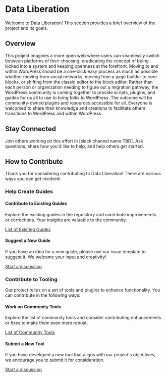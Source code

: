 # Data Liberation

Welcome to Data Liberation! This section provides a brief overview of the project and its goals.

## Overview

This project imagines a more open web where users can seamlessly switch between platforms of their choosing, eradicating the concept of being locked into a system and keeping openness at the forefront. Moving to and within WordPress should be a one-click easy process as much as possible whether moving from social networks, moving from a page builder to core blocks, or shifting from the classic editor to the block editor. Rather than each person or organization needing to figure out a migration pathway, the WordPress community is coming together to provide scripts, plugins, and guides for us all to use to bring folks to WordPress. The outcome will be community-owned plugins and resources accessible for all. Everyone is welcomed to share their knowledge and creations to facilitate others' transitions to WordPress and within WordPress. 

## Stay Connected

Join others working on this effort in [slack channel name TBD]. Ask questions, share how you'd like to help, and help others get started.

## How to Contribute

Thank you for considering contributing to Data Liberation! There are various ways you can get involved:

### Help Create Guides

#### Contribute to Existing Guides

Explore the existing guides in the repository and contribute improvements or corrections. Your insights are valuable to the community.

[List of Existing Guides](https://github.com/WordPress/move-to-wp/tree/trunk/guides)

#### Suggest a New Guide

If you have an idea for a new guide, please use our issue template to suggest it. We welcome your input and creativity!

[Start a discussion](https://github.com/WordPress/move-to-wp/discussions/new?category=ideas)

### Contribute to Tooling

Our project relies on a set of tools and plugins to enhance functionality. You can contribute in the following ways:

#### Work on Community Tools

Explore the list of community tools and consider contributing enhancements or fixes to make them even more robust.

[List of Community Tools](https://github.com/WordPress/move-to-wp/tree/trunk/tools)

#### Submit a New Tool

If you have developed a new tool that aligns with our project's objectives, we encourage you to submit it for consideration.

[Start a discussion](https://github.com/WordPress/move-to-wp/discussions/new?category=ideas)
